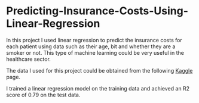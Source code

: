 # Predicting-Insurance-Costs-Using-Linear-Regression
In this project I used linear regression to predict the insurance costs for each patient using data such as their age, bit and whether they are a smoker or not. This type of machine learning could be very useful in the healthcare sector.

The data I used for this project could be obtained from the following [Kaggle](https://www.kaggle.com/datasets/mirichoi0218/insurance?resource=download) page. 

I trained a linear regression model on the training data and achieved an R2 score of 0.79 on the test data.

